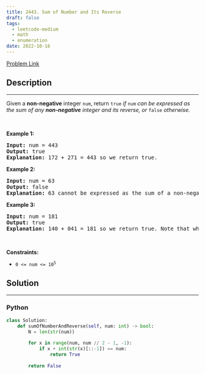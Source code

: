 ```yaml
---
title: 2443. Sum of Number and Its Reverse
draft: false
tags: 
  - leetcode-medium
  - math
  - enumeration
date: 2022-10-16
---
```


[Problem Link](https://leetcode.com/problems/sum-of-number-and-its-reverse/)

## Description

---
<p>Given a <strong>non-negative</strong> integer <code>num</code>, return <code>true</code><em> if </em><code>num</code><em> can be expressed as the sum of any <strong>non-negative</strong> integer and its reverse, or </em><code>false</code><em> otherwise.</em></p>

<p>&nbsp;</p>
<p><strong class="example">Example 1:</strong></p>

<pre>
<strong>Input:</strong> num = 443
<strong>Output:</strong> true
<strong>Explanation:</strong> 172 + 271 = 443 so we return true.
</pre>

<p><strong class="example">Example 2:</strong></p>

<pre>
<strong>Input:</strong> num = 63
<strong>Output:</strong> false
<strong>Explanation:</strong> 63 cannot be expressed as the sum of a non-negative integer and its reverse so we return false.
</pre>

<p><strong class="example">Example 3:</strong></p>

<pre>
<strong>Input:</strong> num = 181
<strong>Output:</strong> true
<strong>Explanation:</strong> 140 + 041 = 181 so we return true. Note that when a number is reversed, there may be leading zeros.
</pre>

<p>&nbsp;</p>
<p><strong>Constraints:</strong></p>

<ul>
	<li><code>0 &lt;= num &lt;= 10<sup>5</sup></code></li>
</ul>


## Solution

---
### Python
``` py title='sum-of-number-and-its-reverse'
class Solution:
    def sumOfNumberAndReverse(self, num: int) -> bool:
        N = len(str(num))
        
        for x in range(num, num // 2 - 1, -1):
            if x + int(str(x)[::-1]) == num:
                return True
        
        return False
```

